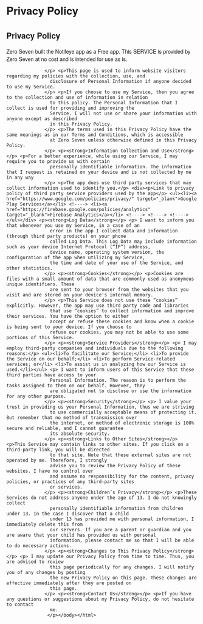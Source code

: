 # Privacy Policy

<!DOCTYPE html><html> <head> <meta charset="utf-8"> <meta name="viewport" content="width=device-width"> <title>Privacy Policy</title> <style>body{font-family: "Helvetica Neue", Helvetica, Arial, sans-serif; padding:1em;}</style></head> <body><h2>Privacy Policy</h2> <p> Zero Seven built the Notifeye app as a Free app. This SERVICE is provided by Zero Seven at no cost and is intended for use as is.
                  </p> <p>This page is used to inform website visitors regarding my policies with the collection, use, and
                    disclosure of Personal Information if anyone decided to use my Service.
                  </p> <p>If you choose to use my Service, then you agree to the collection and use of information in relation
                    to this policy. The Personal Information that I collect is used for providing and improving the
                    Service. I will not use or share your information with anyone except as described
                    in this Privacy Policy.
                  </p> <p>The terms used in this Privacy Policy have the same meanings as in our Terms and Conditions, which is accessible
                    at Zero Seven unless otherwise defined in this Privacy Policy.
                  </p> <p><strong>Information Collection and Use</strong></p> <p>For a better experience, while using our Service, I may require you to provide us with certain
                    personally identifiable information. The information that I request is retained on your device and is not collected by me in any way
                  </p> <p>The app does use third party services that may collect information used to identify you.</p> <div><p>Link to privacy policy of third party service providers used by the app</p> <ul><li><a href="https://www.google.com/policies/privacy/" target="_blank">Google Play Services</a></li> <!----> <li><a href="https://firebase.google.com/policies/analytics" target="_blank">Firebase Analytics</a></li> <!----> <!----> <!----></ul></div> <p><strong>Log Data</strong></p> <p> I want to inform you that whenever you use my Service, in a case of an
                    error in the app I collect data and information (through third party products) on your phone
                    called Log Data. This Log Data may include information such as your device Internet Protocol (“IP”) address,
                    device name, operating system version, the configuration of the app when utilizing my Service,
                    the time and date of your use of the Service, and other statistics.
                  </p> <p><strong>Cookies</strong></p> <p>Cookies are files with a small amount of data that are commonly used as anonymous unique identifiers. These
                    are sent to your browser from the websites that you visit and are stored on your device's internal memory.
                  </p> <p>This Service does not use these “cookies” explicitly. However, the app may use third party code and libraries
                    that use “cookies” to collect information and improve their services. You have the option to either
                    accept or refuse these cookies and know when a cookie is being sent to your device. If you choose to
                    refuse our cookies, you may not be able to use some portions of this Service.
                  </p> <p><strong>Service Providers</strong></p> <p> I may employ third-party companies and individuals due to the following reasons:</p> <ul><li>To facilitate our Service;</li> <li>To provide the Service on our behalf;</li> <li>To perform Service-related services; or</li> <li>To assist us in analyzing how our Service is used.</li></ul> <p> I want to inform users of this Service that these third parties have access to your
                    Personal Information. The reason is to perform the tasks assigned to them on our behalf. However, they
                    are obligated not to disclose or use the information for any other purpose.
                  </p> <p><strong>Security</strong></p> <p> I value your trust in providing us your Personal Information, thus we are striving
                    to use commercially acceptable means of protecting it. But remember that no method of transmission over
                    the internet, or method of electronic storage is 100% secure and reliable, and I cannot guarantee
                    its absolute security.
                  </p> <p><strong>Links to Other Sites</strong></p> <p>This Service may contain links to other sites. If you click on a third-party link, you will be directed
                    to that site. Note that these external sites are not operated by me. Therefore, I strongly
                    advise you to review the Privacy Policy of these websites. I have no control over
                    and assume no responsibility for the content, privacy policies, or practices of any third-party sites
                    or services.
                  </p> <p><strong>Children’s Privacy</strong></p> <p>These Services do not address anyone under the age of 13. I do not knowingly collect
                    personally identifiable information from children under 13. In the case I discover that a child
                    under 13 has provided me with personal information, I immediately delete this from
                    our servers. If you are a parent or guardian and you are aware that your child has provided us with personal
                    information, please contact me so that I will be able to do necessary actions.
                  </p> <p><strong>Changes to This Privacy Policy</strong></p> <p> I may update our Privacy Policy from time to time. Thus, you are advised to review
                    this page periodically for any changes. I will notify you of any changes by posting
                    the new Privacy Policy on this page. These changes are effective immediately after they are posted on
                    this page.
                  </p> <p><strong>Contact Us</strong></p> <p>If you have any questions or suggestions about my Privacy Policy, do not hesitate to contact
                    me.
                   </p></body></html>
